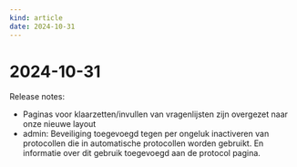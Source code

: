 ```yaml
---
kind: article
date: 2024-10-31
---
```


# 2024-10-31

Release notes:

* Paginas voor klaarzetten/invullen van vragenlijsten zijn overgezet naar onze nieuwe layout
* admin: Beveiliging toegevoegd tegen per ongeluk inactiveren van protocollen die in automatische protocollen worden gebruikt. En informatie over dit gebruik toegevoegd aan de protocol pagina.
